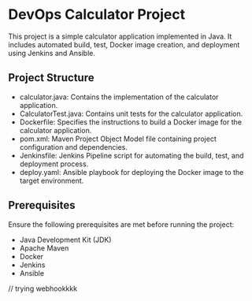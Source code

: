 # DevOps Calculator Project
This project is a simple calculator application implemented in Java. It includes automated build, test, Docker image creation, and deployment using Jenkins and Ansible.

## Project Structure
- calculator.java: Contains the implementation of the calculator application.
- CalculatorTest.java: Contains unit tests for the calculator application.
- Dockerfile: Specifies the instructions to build a Docker image for the calculator application.
- pom.xml: Maven Project Object Model file containing project configuration and dependencies.
- Jenkinsfile: Jenkins Pipeline script for automating the build, test, and deployment process.
- deploy.yaml: Ansible playbook for deploying the Docker image to the target environment.

## Prerequisites
Ensure the following prerequisites are met before running the project:

- Java Development Kit (JDK)
- Apache Maven
- Docker
- Jenkins
- Ansible


// trying webhookkkk
